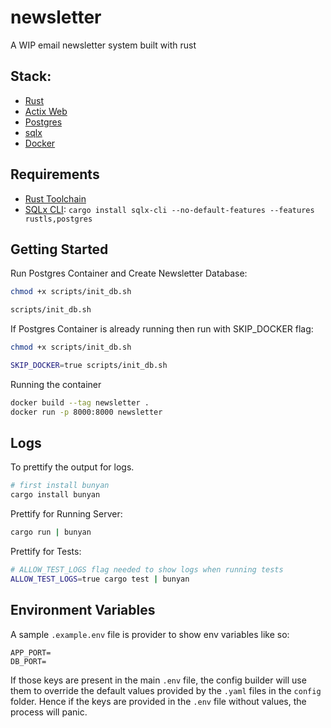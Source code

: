 # newsletter

A WIP email newsletter system built with rust


## Stack:

- [Rust](https://www.rust-lang.org)
- [Actix Web](https://github.com/actix/actix-web)
- [Postgres](https://www.postgresql.org/)
- [sqlx](https://github.com/launchbadge/sqlx)
- [Docker](https://www.docker.com)

## Requirements

- [Rust Toolchain](https://rustup.rs/)
- [SQLx CLI](https://crates.io/crates/sqlx-cli): `cargo install sqlx-cli --no-default-features --features rustls,postgres`

## Getting Started

Run Postgres Container and Create Newsletter Database:

```sh
chmod +x scripts/init_db.sh

scripts/init_db.sh
```

If Postgres Container is already running then run with SKIP_DOCKER flag:

```sh
chmod +x scripts/init_db.sh

SKIP_DOCKER=true scripts/init_db.sh
```

Running the container

```sh
docker build --tag newsletter .
docker run -p 8000:8000 newsletter
```

## Logs

To prettify the output for logs.

```sh
# first install bunyan
cargo install bunyan
```

Prettify for Running Server:

```sh
cargo run | bunyan
```

Prettify for Tests:

```sh
# ALLOW_TEST_LOGS flag needed to show logs when running tests
ALLOW_TEST_LOGS=true cargo test | bunyan
```

## Environment Variables

A sample `.example.env` file is provider to show env variables like so:

```
APP_PORT=
DB_PORT=
```

If those keys are present in the main `.env` file, the config builder will use them to override the default values provided by the `.yaml` files in the `config` folder. Hence if the keys are provided in the `.env` file without values, the process will panic.
